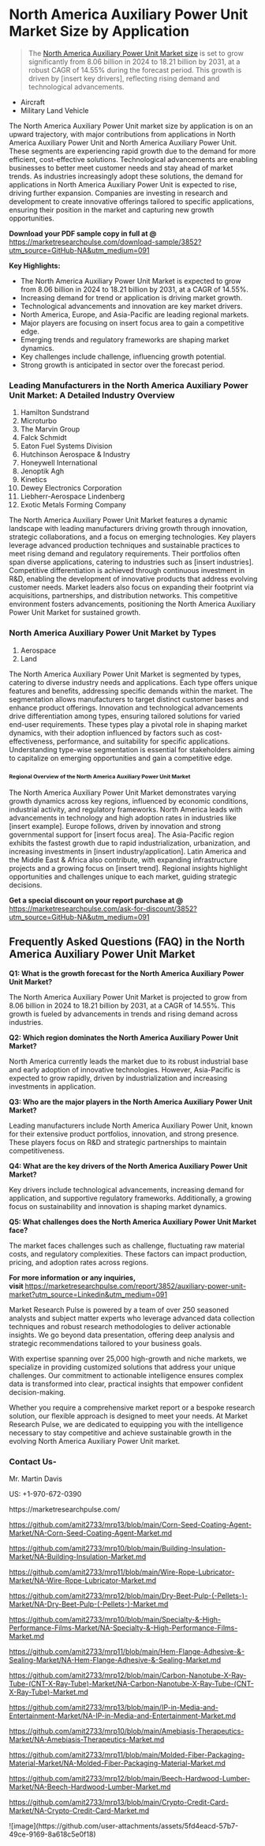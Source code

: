 <h1>North America Auxiliary Power Unit Market&nbsp;Size by Application</h1><blockquote><p>The <a href="https://marketresearchpulse.com/download-sample/3852?utm_source=GitHub-NA&amp;utm_medium=091">North America Auxiliary Power Unit Market size</a> is set to grow significantly from 8.06 billion in 2024 to 18.21 billion by 2031, at a robust CAGR of 14.55% during the forecast period. This growth is driven by [insert key drivers], reflecting rising demand and technological advancements.</p></blockquote><ul><li>Aircraft<li> Military Land Vehicle</li></ul><p>The North America Auxiliary Power Unit market size by application is on an upward trajectory, with major contributions from applications in North America Auxiliary Power Unit and North America Auxiliary Power Unit. These segments are experiencing rapid growth due to the demand for more efficient, cost-effective solutions. Technological advancements are enabling businesses to better meet customer needs and stay ahead of market trends. As industries increasingly adopt these solutions, the demand for applications in North America Auxiliary Power Unit is expected to rise, driving further expansion. Companies are investing in research and development to create innovative offerings tailored to specific applications, ensuring their position in the market and capturing new growth opportunities.</p><p><strong>Download your PDF sample copy in full at @ </strong><a href="https://marketresearchpulse.com/download-sample/3852?utm_source=GitHub-NA&amp;utm_medium=091">https://marketresearchpulse.com/download-sample/3852?utm_source=GitHub-NA&amp;utm_medium=091</a></p><p><strong>Key Highlights: </strong></p><ul><li>The North America Auxiliary Power Unit Market is expected to grow from 8.06 billion in 2024 to 18.21 billion by 2031, at a CAGR of 14.55%.</li><li>Increasing demand for trend or application is driving market growth.</li><li>Technological advancements and innovation are key market drivers.</li><li>North America, Europe, and Asia-Pacific are leading regional markets.</li><li>Major players are focusing on insert focus area to gain a competitive edge.</li><li>Emerging trends and regulatory frameworks are shaping market dynamics.</li><li>Key challenges include challenge, influencing growth potential.</li><li>Strong growth is anticipated in sector over the forecast period.</li></ul><h3>Leading Manufacturers in the North America Auxiliary Power Unit Market: A Detailed Industry Overview</h3><ol><li>Hamilton Sundstrand</li><li>Microturbo</li><li>The Marvin Group</li><li>Falck Schmidt</li><li>Eaton Fuel Systems Division</li><li>Hutchinson Aerospace & Industry</li><li>Honeywell International</li><li>Jenoptik Agh</li><li>Kinetics</li><li>Dewey Electronics Corporation</li><li>Liebherr-Aerospace Lindenberg</li><li>Exotic Metals Forming Company</li></ol><div class="flex max-w-full flex-col flex-grow"><div class="min-h-8 text-message flex w-full flex-col items-end gap-2 whitespace-normal break-words [.text-message+&amp;]:mt-5" dir="auto" data-message-author-role="assistant" data-message-id="fd8432e4-4910-450d-b182-61b7bfb0a01f" data-message-model-slug="gpt-4o"><div class="flex w-full flex-col gap-1 empty:hidden first:pt-[3px]"><div class="markdown prose w-full break-words dark:prose-invert light"><p>The North America Auxiliary Power Unit Market features a dynamic landscape with leading manufacturers driving growth through innovation, strategic collaborations, and a focus on emerging technologies. Key players leverage advanced production techniques and sustainable practices to meet rising demand and regulatory requirements. Their portfolios often span diverse applications, catering to industries such as [insert industries]. Competitive differentiation is achieved through continuous investment in R&amp;D, enabling the development of innovative products that address evolving customer needs. Market leaders also focus on expanding their footprint via acquisitions, partnerships, and distribution networks. This competitive environment fosters advancements, positioning the North America Auxiliary Power Unit Market for sustained growth.</p></div></div></div></div><h3>North America Auxiliary Power Unit Market by Types</h3><ol><li>Aerospace<li> Land</li></ol><div class="flex max-w-full flex-col flex-grow"><div class="min-h-8 text-message flex w-full flex-col items-end gap-2 whitespace-normal break-words [.text-message+&amp;]:mt-5" dir="auto" data-message-author-role="assistant" data-message-id="084470be-0bb7-4664-bddf-5156b4f41249" data-message-model-slug="gpt-4o-mini"><div class="flex w-full flex-col gap-1 empty:hidden first:pt-[3px]"><div class="markdown prose w-full break-words dark:prose-invert light"><p>The North America Auxiliary Power Unit Market is segmented by types, catering to diverse industry needs and applications. Each type offers unique features and benefits, addressing specific demands within the market. The segmentation allows manufacturers to target distinct customer bases and enhance product offerings. Innovation and technological advancements drive differentiation among types, ensuring tailored solutions for varied end-user requirements. These types play a pivotal role in shaping market dynamics, with their adoption influenced by factors such as cost-effectiveness, performance, and suitability for specific applications. Understanding type-wise segmentation is essential for stakeholders aiming to capitalize on emerging opportunities and gain a competitive edge.</p></div></div></div></div><h3><span style="font-size: 11px;">Regional Overview of the North America Auxiliary Power Unit Market</span></h3><div class="flex max-w-full flex-col flex-grow"><div class="min-h-8 text-message flex w-full flex-col items-end gap-2 whitespace-normal break-words [.text-message+&amp;]:mt-5" dir="auto" data-message-author-role="assistant" data-message-id="e9038762-ce64-4e30-91c9-9bd413514231" data-message-model-slug="gpt-4o-mini"><div class="flex w-full flex-col gap-1 empty:hidden first:pt-[3px]"><div class="markdown prose w-full break-words dark:prose-invert light"><p>The North America Auxiliary Power Unit Market demonstrates varying growth dynamics across key regions, influenced by economic conditions, industrial activity, and regulatory frameworks. North America leads with advancements in technology and high adoption rates in industries like [insert example]. Europe follows, driven by innovation and strong governmental support for [insert focus area]. The Asia-Pacific region exhibits the fastest growth due to rapid industrialization, urbanization, and increasing investments in [insert industry/application]. Latin America and the Middle East &amp; Africa also contribute, with expanding infrastructure projects and a growing focus on [insert trend]. Regional insights highlight opportunities and challenges unique to each market, guiding strategic decisions.</p></div></div></div></div><p><strong>Get a special discount on your report purchase at @ </strong><a href="https://marketresearchpulse.com/ask-for-discount/3852?utm_source=GitHub-NA&amp;utm_medium=091">https://marketresearchpulse.com/ask-for-discount/3852?utm_source=GitHub-NA&amp;utm_medium=091</a></p><h2>Frequently Asked Questions (FAQ) in the North America Auxiliary Power Unit Market</h2><p><strong>Q1: What is the growth forecast for the North America Auxiliary Power Unit Market?</strong></p><p>The North America Auxiliary Power Unit Market is projected to grow from 8.06 billion in 2024 to 18.21 billion by 2031, at a CAGR of 14.55%. This growth is fueled by advancements in trends and rising demand across industries.</p><p><strong>Q2: Which region dominates the North America Auxiliary Power Unit Market?</strong></p><p>North America currently leads the market due to its robust industrial base and early adoption of innovative technologies. However, Asia-Pacific is expected to grow rapidly, driven by industrialization and increasing investments in application.</p><p><strong>Q3: Who are the major players in the North America Auxiliary Power Unit Market?</strong></p><p>Leading manufacturers include North America Auxiliary Power Unit, known for their extensive product portfolios, innovation, and strong presence. These players focus on R&amp;D and strategic partnerships to maintain competitiveness.</p><p><strong>Q4: What are the key drivers of the North America Auxiliary Power Unit Market?</strong></p><p>Key drivers include technological advancements, increasing demand for application, and supportive regulatory frameworks. Additionally, a growing focus on sustainability and innovation is shaping market dynamics.</p><p><strong>Q5: What challenges does the North America Auxiliary Power Unit Market face?</strong></p><p>The market faces challenges such as challenge, fluctuating raw material costs, and regulatory complexities. These factors can impact production, pricing, and adoption rates across regions.</p><p><strong>For more information or any inquiries, visit&nbsp;</strong><a href="https://marketresearchpulse.com/report/3852/auxiliary-power-unit-market?utm_source=Linkedin&utm_medium=091">https://marketresearchpulse.com/report/3852/auxiliary-power-unit-market?utm_source=Linkedin&utm_medium=091</a></p><p>Market Research Pulse is powered by a team of over 250 seasoned analysts and subject matter experts who leverage advanced data collection techniques and robust research methodologies to deliver actionable insights. We go beyond data presentation, offering deep analysis and strategic recommendations tailored to your business goals.</p><p>With expertise spanning over 25,000 high-growth and niche markets, we specialize in providing customized solutions that address your unique challenges. Our commitment to actionable intelligence ensures complex data is transformed into clear, practical insights that empower confident decision-making.</p><p>Whether you require a comprehensive market report or a bespoke research solution, our flexible approach is designed to meet your needs. At Market Research Pulse, we are dedicated to equipping you with the intelligence necessary to stay competitive and achieve sustainable growth in the evolving North America Auxiliary Power Unit market.</p><h3><strong>Contact Us-</strong></h3><p>Mr. Martin Davis</p><p>US: +1-970-672-0390</p><p>https://marketresearchpulse.com/</p><p><a href="https://github.com/amit2733/mrp13/blob/main/Corn-Seed-Coating-Agent-Market/NA-Corn-Seed-Coating-Agent-Market.md">https://github.com/amit2733/mrp13/blob/main/Corn-Seed-Coating-Agent-Market/NA-Corn-Seed-Coating-Agent-Market.md</a></p><p><a href="https://github.com/amit2733/mrp10/blob/main/Building-Insulation-Market/NA-Building-Insulation-Market.md">https://github.com/amit2733/mrp10/blob/main/Building-Insulation-Market/NA-Building-Insulation-Market.md</a></p><p><a href="https://github.com/amit2733/mrp11/blob/main/Wire-Rope-Lubricator-Market/NA-Wire-Rope-Lubricator-Market.md">https://github.com/amit2733/mrp11/blob/main/Wire-Rope-Lubricator-Market/NA-Wire-Rope-Lubricator-Market.md</a></p><p><a href="https://github.com/amit2733/mrp12/blob/main/Dry-Beet-Pulp-(-Pellets-)-Market/NA-Dry-Beet-Pulp-(-Pellets-)-Market.md">https://github.com/amit2733/mrp12/blob/main/Dry-Beet-Pulp-(-Pellets-)-Market/NA-Dry-Beet-Pulp-(-Pellets-)-Market.md</a></p><p><a href="https://github.com/amit2733/mrp10/blob/main/Specialty-&-High-Performance-Films-Market/NA-Specialty-&-High-Performance-Films-Market.md">https://github.com/amit2733/mrp10/blob/main/Specialty-&-High-Performance-Films-Market/NA-Specialty-&-High-Performance-Films-Market.md</a></p><p><a href="https://github.com/amit2733/mrp11/blob/main/Hem-Flange-Adhesive-&-Sealing-Market/NA-Hem-Flange-Adhesive-&-Sealing-Market.md">https://github.com/amit2733/mrp11/blob/main/Hem-Flange-Adhesive-&-Sealing-Market/NA-Hem-Flange-Adhesive-&-Sealing-Market.md</a></p><p><a href="https://github.com/amit2733/mrp12/blob/main/Carbon-Nanotube-X-Ray-Tube-(CNT-X-Ray-Tube)-Market/NA-Carbon-Nanotube-X-Ray-Tube-(CNT-X-Ray-Tube)-Market.md">https://github.com/amit2733/mrp12/blob/main/Carbon-Nanotube-X-Ray-Tube-(CNT-X-Ray-Tube)-Market/NA-Carbon-Nanotube-X-Ray-Tube-(CNT-X-Ray-Tube)-Market.md</a></p><p><a href="https://github.com/amit2733/mrp13/blob/main/IP-in-Media-and-Entertainment-Market/NA-IP-in-Media-and-Entertainment-Market.md">https://github.com/amit2733/mrp13/blob/main/IP-in-Media-and-Entertainment-Market/NA-IP-in-Media-and-Entertainment-Market.md</a></p><p><a href="https://github.com/amit2733/mrp10/blob/main/Amebiasis-Therapeutics-Market/NA-Amebiasis-Therapeutics-Market.md">https://github.com/amit2733/mrp10/blob/main/Amebiasis-Therapeutics-Market/NA-Amebiasis-Therapeutics-Market.md</a></p><p><a href="https://github.com/amit2733/mrp11/blob/main/Molded-Fiber-Packaging-Material-Market/NA-Molded-Fiber-Packaging-Material-Market.md">https://github.com/amit2733/mrp11/blob/main/Molded-Fiber-Packaging-Material-Market/NA-Molded-Fiber-Packaging-Material-Market.md</a></p><p><a href="https://github.com/amit2733/mrp12/blob/main/Beech-Hardwood-Lumber-Market/NA-Beech-Hardwood-Lumber-Market.md">https://github.com/amit2733/mrp12/blob/main/Beech-Hardwood-Lumber-Market/NA-Beech-Hardwood-Lumber-Market.md</a></p><p><a href="https://github.com/amit2733/mrp13/blob/main/Crypto-Credit-Card-Market/NA-Crypto-Credit-Card-Market.md">https://github.com/amit2733/mrp13/blob/main/Crypto-Credit-Card-Market/NA-Crypto-Credit-Card-Market.md</a></p>
![image](https://github.com/user-attachments/assets/5fd4eacd-57b7-49ce-9169-8a618c5e0f18)
